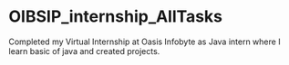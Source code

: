 # OIBSIP_internship_AllTasks
Completed my Virtual Internship at Oasis Infobyte as Java intern where I learn basic of java and created projects.
